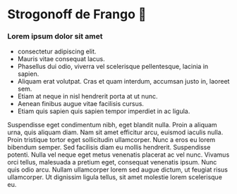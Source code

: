 # Strogonoff de Frango :chicken:
### Lorem ipsum dolor sit amet
 - consectetur adipiscing elit.
 - Mauris vitae consequat lacus.
 - Phasellus dui odio, viverra vel scelerisque pellentesque, lacinia in sapien.
 - Aliquam erat volutpat. Cras et quam interdum, accumsan justo in, laoreet sem.
 - Etiam at neque in nisl hendrerit porta at ut nunc.
 - Aenean finibus augue vitae facilisis cursus.
 - Etiam quis sapien quis sapien tempor imperdiet in ac ligula.

Suspendisse eget condimentum nibh, eget blandit nulla. Proin a aliquam urna, quis aliquam diam. Nam sit amet efficitur arcu, euismod iaculis nulla. Proin tristique tortor eget sollicitudin ullamcorper. Nunc a eros eu lorem bibendum semper. Sed facilisis diam eu mollis hendrerit. Suspendisse potenti. Nulla vel neque eget metus venenatis placerat ac vel nunc. Vivamus orci tellus, malesuada a pretium eget, consequat venenatis ipsum. Nunc quis odio arcu. Nullam ullamcorper lorem sed augue dictum, ut feugiat risus ullamcorper. Ut dignissim ligula tellus, sit amet molestie lorem scelerisque eu.
